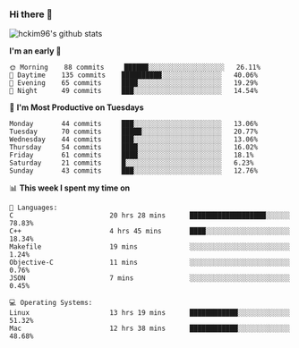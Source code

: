 ### Hi there 👋

<!--
**hckim96/hckim96** is a ✨ _special_ ✨ repository because its `README.md` (this file) appears on your GitHub profile.

Here are some ideas to get you started:

- 🔭 I’m currently working on ...
- 🌱 I’m currently learning ...
- 👯 I’m looking to collaborate on ...
- 🤔 I’m looking for help with ...
- 💬 Ask me about ...
- 📫 How to reach me: ...
- 😄 Pronouns: ...
- ⚡ Fun fact: ...
-->
![hckim96's github stats](https://github-readme-stats.vercel.app/api?username=hckim96&show_icons=true&theme=dracula&count_private=true)
<!--START_SECTION:waka-->
**I'm an early 🐤** 

```text
🌞 Morning    88 commits     ██████░░░░░░░░░░░░░░░░░░░   26.11% 
🌆 Daytime    135 commits    ██████████░░░░░░░░░░░░░░░   40.06% 
🌃 Evening    65 commits     ████░░░░░░░░░░░░░░░░░░░░░   19.29% 
🌙 Night      49 commits     ███░░░░░░░░░░░░░░░░░░░░░░   14.54%

```
📅 **I'm Most Productive on Tuesdays** 

```text
Monday       44 commits     ███░░░░░░░░░░░░░░░░░░░░░░   13.06% 
Tuesday      70 commits     █████░░░░░░░░░░░░░░░░░░░░   20.77% 
Wednesday    44 commits     ███░░░░░░░░░░░░░░░░░░░░░░   13.06% 
Thursday     54 commits     ████░░░░░░░░░░░░░░░░░░░░░   16.02% 
Friday       61 commits     ████░░░░░░░░░░░░░░░░░░░░░   18.1% 
Saturday     21 commits     █░░░░░░░░░░░░░░░░░░░░░░░░   6.23% 
Sunday       43 commits     ███░░░░░░░░░░░░░░░░░░░░░░   12.76%

```


📊 **This week I spent my time on** 

```text
💬 Languages: 
C                        20 hrs 28 mins      ███████████████████░░░░░░   78.83% 
C++                      4 hrs 45 mins       ████░░░░░░░░░░░░░░░░░░░░░   18.34% 
Makefile                 19 mins             ░░░░░░░░░░░░░░░░░░░░░░░░░   1.24% 
Objective-C              11 mins             ░░░░░░░░░░░░░░░░░░░░░░░░░   0.76% 
JSON                     7 mins              ░░░░░░░░░░░░░░░░░░░░░░░░░   0.45%

💻 Operating Systems: 
Linux                    13 hrs 19 mins      ████████████░░░░░░░░░░░░░   51.32% 
Mac                      12 hrs 38 mins      ████████████░░░░░░░░░░░░░   48.68%

```


<!--END_SECTION:waka-->
